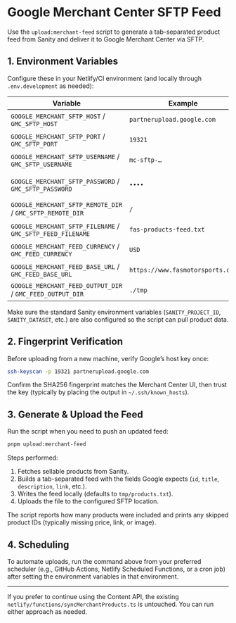 # Google Merchant Center SFTP Feed

Use the `upload:merchant-feed` script to generate a tab-separated product feed from Sanity and deliver it to Google Merchant Center via SFTP.

## 1. Environment Variables

Configure these in your Netlify/CI environment (and locally through `.env.development` as needed):

| Variable | Example | Notes |
| --- | --- | --- |
| `GOOGLE_MERCHANT_SFTP_HOST` / `GMC_SFTP_HOST` | `partnerupload.google.com` | Optional; defaults to Google’s host. |
| `GOOGLE_MERCHANT_SFTP_PORT` / `GMC_SFTP_PORT` | `19321` | Optional; defaults to Google’s SFTP port. |
| `GOOGLE_MERCHANT_SFTP_USERNAME` / `GMC_SFTP_USERNAME` | `mc-sftp-…` | **Required** – provided in Merchant Center. |
| `GOOGLE_MERCHANT_SFTP_PASSWORD` / `GMC_SFTP_PASSWORD` | `••••` | **Required** – use the generated password from Merchant Center. |
| `GOOGLE_MERCHANT_SFTP_REMOTE_DIR` / `GMC_SFTP_REMOTE_DIR` | `/` | Optional; folder to upload into (trailing slash optional). |
| `GOOGLE_MERCHANT_SFTP_FILENAME` / `GMC_SFTP_FEED_FILENAME` | `fas-products-feed.txt` | Optional; defaults to `products.txt`. |
| `GOOGLE_MERCHANT_FEED_CURRENCY` / `GMC_FEED_CURRENCY` | `USD` | Optional; sets currency for price columns. |
| `GOOGLE_MERCHANT_FEED_BASE_URL` / `GMC_FEED_BASE_URL` | `https://www.fasmotorsports.com` | Optional; falls back to `SITE_BASE_URL`/`PUBLIC_SITE_URL`. |
| `GOOGLE_MERCHANT_FEED_OUTPUT_DIR` / `GMC_FEED_OUTPUT_DIR` | `./tmp` | Optional; where the local feed file is written. |

Make sure the standard Sanity environment variables (`SANITY_PROJECT_ID`, `SANITY_DATASET`, etc.) are also configured so the script can pull product data.

## 2. Fingerprint Verification

Before uploading from a new machine, verify Google’s host key once:

```sh
ssh-keyscan -p 19321 partnerupload.google.com
```

Confirm the SHA256 fingerprint matches the Merchant Center UI, then trust the key (typically by placing the output in `~/.ssh/known_hosts`).

## 3. Generate & Upload the Feed

Run the script when you need to push an updated feed:

```sh
pnpm upload:merchant-feed
```

Steps performed:

1. Fetches sellable products from Sanity.
2. Builds a tab-separated feed with the fields Google expects (`id`, `title`, `description`, `link`, etc.).
3. Writes the feed locally (defaults to `tmp/products.txt`).
4. Uploads the file to the configured SFTP location.

The script reports how many products were included and prints any skipped product IDs (typically missing price, link, or image).

## 4. Scheduling

To automate uploads, run the command above from your preferred scheduler (e.g., GitHub Actions, Netlify Scheduled Functions, or a cron job) after setting the environment variables in that environment.

---

If you prefer to continue using the Content API, the existing `netlify/functions/syncMerchantProducts.ts` is untouched. You can run either approach as needed.
